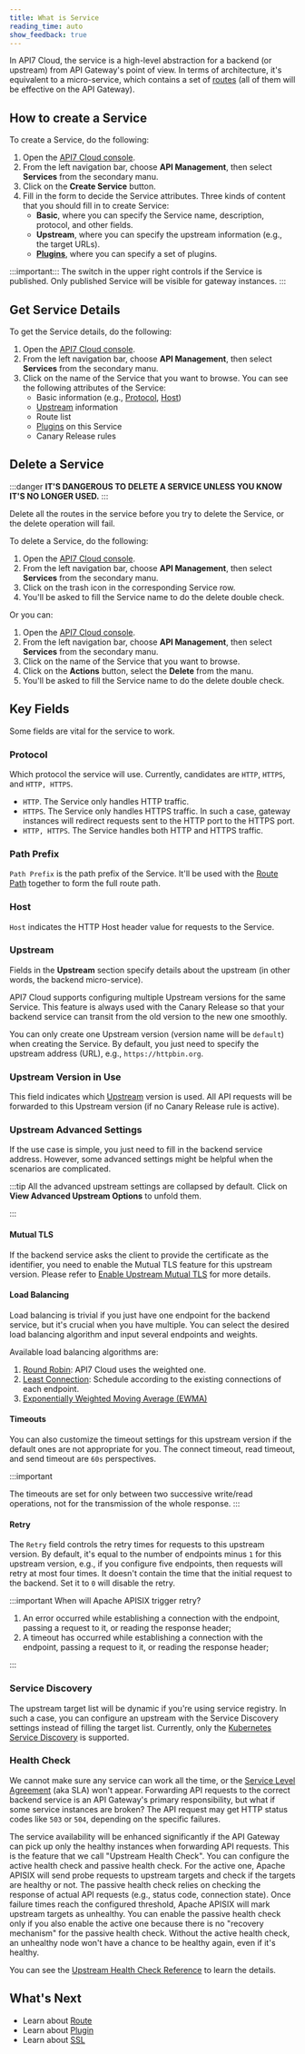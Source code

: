```yaml
---
title: What is Service
reading_time: auto
show_feedback: true
---
```


In API7 Cloud, the service is a high-level abstraction for a backend (or upstream) from
API Gateway's point of view. In terms of architecture, it's equivalent to a micro-service,
which contains a set of [routes](./route.md) (all of them will be effective on the API Gateway).

How to create a Service
-----------------------

To create a Service, do the following:

1. Open the [API7 Cloud console](https://console.api7.cloud).
2. From the left navigation bar, choose **API Management**, then select **Services** from the secondary manu.
3. Click on the **Create Service** button.
4. Fill in the form to decide the Service attributes. 
   Three kinds of content that you should fill in to create Service:
      * **Basic**, where you can specify the Service name, description, protocol, and other fields.
      * **Upstream**, where you can specify the upstream information (e.g., the target URLs).
      * [**Plugins**](./plugin.md), where you can specify a set of plugins.

:::important:::
The switch in the upper right controls if the Service is published. Only
published Service will be visible for gateway instances.
:::

Get Service Details
-------------------

To get the Service details, do the following:

1. Open the [API7 Cloud console](https://console.api7.cloud).
2. From the left navigation bar, choose **API Management**, then select **Services** from the secondary manu.
3. Click on the name of the Service that you want to browse. You can see the following attributes of the Service:
   * Basic information (e.g., [Protocol](#protocol), [Host](#host))
   * [Upstream](#upstream) information
   * Route list
   * [Plugins](./plugin.md) on this Service
   * Canary Release rules

Delete a Service
----------------

:::danger
**IT'S DANGEROUS TO DELETE A SERVICE UNLESS YOU KNOW IT'S NO LONGER USED.**
:::

Delete all the routes in the service before you try to delete the Service, or the delete operation will fail.

To delete a Service, do the following:

1. Open the [API7 Cloud console](https://console.api7.cloud).
2. From the left navigation bar, choose **API Management**, then select **Services** from the secondary manu.
3. Click on the trash icon in the corresponding Service row.
4. You'll be asked to fill the Service name to do the delete double check.

Or you can:

1. Open the [API7 Cloud console](https://console.api7.cloud).
2. From the left navigation bar, choose **API Management**, then select **Services** from the secondary manu.
3. Click on the name of the Service that you want to browse.
4. Click on the **Actions** button, select the **Delete** from the manu.
5. You'll be asked to fill the Service name to do the delete double check.

Key Fields
----------

Some fields are vital for the service to work.

### Protocol

Which protocol the service will use. Currently, candidates are `HTTP`, `HTTPS`, and `HTTP, HTTPS`.

* `HTTP`. The Service only handles HTTP traffic.
* `HTTPS`. The Service only handles HTTPS traffic. In such a case, gateway instances will redirect requests sent to the HTTP port to the HTTPS port.
* `HTTP, HTTPS`. The Service handles both HTTP and HTTPS traffic.

### Path Prefix

`Path Prefix` is the path prefix of the Service. It'll be used with the [Route Path](./route.md#path)
together to form the full route path.

### Host

`Host` indicates the HTTP Host header value for requests to the Service.

### Upstream

Fields in the **Upstream** section specify details about the upstream (in other words,
the backend micro-service).

API7 Cloud supports configuring multiple Upstream versions for the same Service. This feature is
always used with the Canary Release so that your backend service can transit from the old version to the new one smoothly.

You can only create one Upstream version (version name will be `default`) when creating the Service.
By default, you just need to specify the upstream address (URL), e.g., `https://httpbin.org`.

### Upstream Version in Use

This field indicates which [Upstream](#upstream) version is used.
All API requests will be forwarded to this Upstream version (if no Canary Release rule is active).

### Upstream Advanced Settings

If the use case is simple, you just need to fill in the backend service address. However, some
advanced settings might be helpful when the scenarios are complicated.

:::tip
All the advanced upstream settings are collapsed by default. Click on **View Advanced Upstream Options**
to unfold them.

:::

#### Mutual TLS

If the backend service asks the client to provide the certificate as the identifier, you need to enable
the Mutual TLS feature for this upstream version. Please refer to [Enable Upstream Mutual TLS](../guides/security/enable-upstream-mutual-tls.md) for more details.

#### Load Balancing

Load balancing is trivial if you just have one endpoint for the backend service, but it's crucial when you have multiple.
You can select the desired load balancing algorithm and input several endpoints and weights.

Available load balancing algorithms are:

1. [Round Robin](https://en.wikipedia.org/wiki/Weighted_round_robin): API7 Cloud uses the weighted one.
2. [Least Connection](http://kb.linuxvirtualserver.org/wiki/Least-Connection_Scheduling): Schedule according to the existing connections of each endpoint.
3. [Exponentially Weighted Moving Average (EWMA)](https://en.wikipedia.org/wiki/Moving_average)

#### Timeouts

You can also customize the timeout settings for this upstream version if the default ones are not
appropriate for you. The connect timeout, read timeout, and send timeout are `60s` perspectives.

:::important

The timeouts are set for only between two successive write/read operations,
not for the transmission of the whole response.
:::

#### Retry

The `Retry` field controls the retry times for requests to this upstream version. By default,
it's equal to the number of endpoints minus `1` for this upstream version, e.g., if you configure five endpoints, then
requests will retry at most four times. It doesn't contain the time that the initial request to the backend. Set it to `0` will disable
the retry.

:::important When will Apache APISIX trigger retry?

1. An error occurred while establishing a connection with the endpoint, passing a request to it, or reading the response header;
2. A timeout has occurred while establishing a connection with the endpoint, passing a request to it, or reading the response header;

:::

### Service Discovery

The upstream target list will be dynamic if you're using service registry. In such a case, you can
configure an upstream with the Service Discovery settings instead of filling the target list. Currently,
only the [Kubernetes Service Discovery](../guides/traffic-management/service-discovery/kubernetes.md) is supported.

### Health Check

We cannot make sure any service can work all the time, or the [Service Level Agreement](https://en.wikipedia.org/wiki/Service-level_agreement) (aka SLA) won't appear. Forwarding API requests
to the correct backend service is an API Gateway's primary responsibility, but what if some service instances are broken? The API request may get HTTP status codes like `503` or `504`, depending on
the specific failures.

The service availability will be enhanced significantly if the API Gateway can pick up only the healthy instances when forwarding API requests. This is the feature that we call "Upstream Health Check".
You can configure the active health check and passive health check. For the active one, Apache APISIX will send probe requests to upstream targets and check if the targets are healthy or not. The passive
health check relies on checking the response of actual API requests (e.g., status code, connection state). Once failure times reach the configured threshold, Apache APISIX will mark upstream targets as unhealthy. You can enable the passive health check only if you also enable the active one because there is no "recovery mechanism" for the passive health check. Without the active health check, an
unhealthy node won't have a chance to be healthy again, even if it's healthy.

You can see the [Upstream Health Check Reference](../references/product/upstream-health-check.md) to learn the details.

What's Next
-----------

* Learn about [Route](./route.md)
* Learn about [Plugin](./plugin.md)
* Learn about [SSL](./ssl.md)
